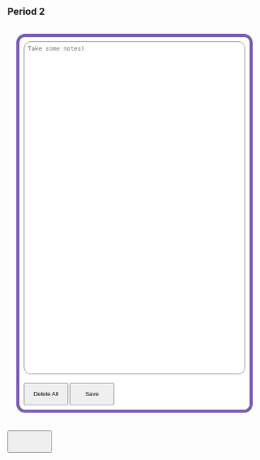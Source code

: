 <html>
<body>
   <h2 id="header">Period 2</h2>
   <style>
      .box {
         width: 500px;
         background-color: white;
         padding: 10px;
         margin: 20px;
         border: 7.5px #795db3 solid;
         border-radius: 20px;
         float: left;
         color: black;
      }
      .input{
         width: 500px;
         resize: none;
         height: 750px;
         border-radius: 15px;
         padding: 0.5rem;
      }
      .button{
         width: 100px;
         height: 50px;
         margin-top: 20px;
      }

   </style>
   <body>
      <div type="text" class="box" id="box">
         <textarea class="input" placeholder="Take some notes!" id="input2" onchange="bad_words()" ></textarea>
      <button onclick="del_data()" id="delete" class="button">Delete All</button>
      <button onclick="save_data()" id="save" class="button">Save</button>
      </div>
      <button id="count" class="button"></button>
   </body>
   <script>
fetch('/note?id=1')
  .then(response => response.json())
  .then(data => console.log(data))
  .catch(error => console.error(error));
const isLocalhost = Boolean(
	  window.location.hostname === "localhost" ||
		window.location.hostname === "[::1]" ||
	  window.location.hostname.match(/^127(?:\.(?:25[0-5]|2[0-4][0-9]|[01]?[0-9][0-9]?)){3}$/)
  );
  const api = isLocalhost ? "http://localhost:8199" : "https://saakd.nighthawkcodingsociety.com"
   function save_data() {
      fetch(api + '/note', {
         method: 'POST',
         headers: {'Content-Type': 'application/json'},
         body: JSON.stringify({
            text: document.getElementById("input2"),
            subject: 'Period 2'
  })
})
         .then(response => response.json())
         .then(data => console.log(data))
         .catch(error => console.error(error));
}
   function del_data(){
      fetch('/note', {
         method: 'DELETE',
         headers: {'Content-Type': 'application/json'},
         body: JSON.stringify({
         id: 1
  })
})
         .then(response => response.json())
         .then(data => console.log(data))
         .catch(error => console.error(error));
   }
   function bad_words(){
      let user_input_el = document.getElementById("input2")
      let user_input = user_input_el.value
      if (user_input.includes("fuck") || user_input.includes("shit") || user_input.includes("bitch") || user_input.includes("dick")  || user_input.includes("pp") || user_input.includes("hell")){
         alert("That is a bad word, the entire text will be deleted.")
         user_input_el.value = ""
      }
   }
   let el = localStorage.getItem("class2")
   let header = document.getElementById("header")
   header.innerHTML = el;
   document.getElementById("input2").addEventListener("change", count);
   let word = document.getElementById("input2").value.split(" ");
   let word_count = word.length;
   let current = 0 
   //function count() {
    //  if (word_count > current){
     //    current = word_count
      //   current = document.getElementById("count").innerHTML
       //  else if (word_count < current){
        //    current = word_count
         //   current = document.getElementById("count").innerHTML
         //}
     // else if (word_count === 0) {
      //   current = 0
       //  current = document.getElementById("count").innerHTML
     // }
      //   }
      //}
   
   </script>
</body>
</html>
